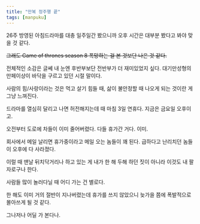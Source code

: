 ```yaml
---
title: "만복 정주행 끝"
tags: [manpuku]
---
```


26주 방영된 아침드라마를 대충 일주일간 봤으니까 오후 시간은 대부분 봤다고 봐야 맞을 것 같다.

~~그래도 Game of thrones season 8 폭망하는 걸 본 것보단 나은 것 같다.~~

전체적인 소감은 글쎄 내 눈엔 후반부보단 전반부가 더 재미있었지 싶다. 대기만성형의 만페이상이 바닥을 구르고 있던 시절 말이다. 

사람의 힘/사랑이라는 것은 먹고 살기 힘들 때, 삶이 불안정할 때 나오게 되는 것이란 게 그냥 느껴진다. 

드라마를 열심히 달리고 나면 허전해지는데 때 마침 3일 연휴다. 지금은 금요일 오후이고. 

오전부터 도로에 차들이 이미 줄어버렸다. 다들 휴가간 거다. 이미. 

회사에서 메일 날리면 휴가중이라고 메일 오는 놈들이 꽤 된다. 급하다고 난리치던 놈들이 오후에 다 사라졌다.

이럴 때 맨날 뒤치닥거리나 하고 있는 게 내가 한 해 두해 하던 짓이 아니라 이것도 내 팔자로구나 한다.

사람들 많이 놀러다닐 때 어디 가는 건 별로다. 

한 해도 이미 거의 절반이 지나버렸는데 휴가를 쓰지 않았으니 늦가을 쯤에 폭발적으로 몰아쓰게 될 것 같다. 

그나저나 어딜 가 본다나. 